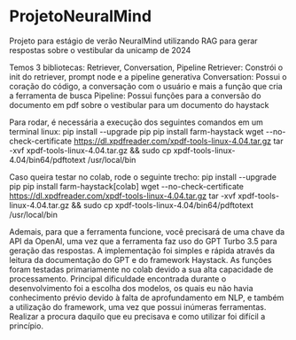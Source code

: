 # ProjetoNeuralMind
Projeto para estágio de verão NeuralMind utilizando RAG para gerar respostas sobre o vestibular da unicamp de 2024

Temos 3 bibliotecas: Retriever, Conversation, Pipeline
Retriever: Constrói o init do retriever, prompt node e a pipeline generativa
Conversation: Possui o coração do código, a conversação com o usuário e mais a função que cria a ferramenta de busca
Pipeline: Possui funções para a conversão do documento em pdf sobre o vestibular para um documento do haystack

Para rodar, é necessária a execução dos seguintes comandos em um terminal linux:
  pip install --upgrade pip
  pip install farm-haystack
  wget --no-check-certificate https://dl.xpdfreader.com/xpdf-tools-linux-4.04.tar.gz
  tar -xvf xpdf-tools-linux-4.04.tar.gz && sudo cp xpdf-tools-linux-4.04/bin64/pdftotext /usr/local/bin

Caso queira testar no colab, rode o seguinte trecho:
  pip install --upgrade pip
  pip install farm-haystack[colab]
  wget --no-check-certificate https://dl.xpdfreader.com/xpdf-tools-linux-4.04.tar.gz
  tar -xvf xpdf-tools-linux-4.04.tar.gz && sudo cp xpdf-tools-linux-4.04/bin64/pdftotext /usr/local/bin

Ademais, para que a ferramenta funcione, você precisará de uma chave da API da OpenAI, uma vez que a ferramenta faz uso do GPT Turbo 3.5 para geração das respostas.
A implementação foi simples e rápida através da leitura da documentação do GPT e do framework Haystack. As funções foram testadas primariamente no colab devido a sua alta capacidade de processamento.
Principal dificuldade encontrada durante o desenvolvimento foi a escolha dos modelos, os quais eu não havia conhecimento prévio devido à falta de aprofundamento em NLP, e também a utilização do framework, uma vez que possui inúmeras ferramentas.
Realizar a procura daquilo que eu precisava e como utilizar foi difícil a princípio.
